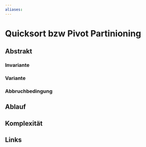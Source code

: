 ```yaml
---
aliases: 
---
```

# Quicksort bzw Pivot Partinioning
## Abstrakt

### Invariante

### Variante

### Abbruchbedingung

## Ablauf

## Komplexität


## Links